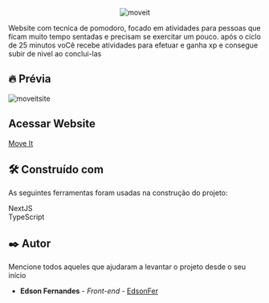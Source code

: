 <p align="center">
<img src="https://i.ibb.co/DGpVfZh/moveit.png" alt="moveit" border="0">


Website com tecnica de pomodoro, focado em atividades para pessoas que ficam muito tempo sentadas e precisam se exercitar um pouco. após o ciclo de 25 minutos voCê recebe atividades para efetuar e ganha xp e consegue subir de nivel ao conclui-las
</p>

## 🔥 Prévia 

<img src="https://i.ibb.co/kJ6yb6T/moveitsite.png" alt="moveitsite" border="0">

## Acessar Website

<a href="https://edmoveit.vercel.app/" target="_blank" alt="move it">Move It</a>

## 🛠️ Construído com

As seguintes ferramentas foram usadas na construção do projeto:

NextJS <br>
TypeScript

## ✒️ Autor

Mencione todos aqueles que ajudaram a levantar o projeto desde o seu início

* **Edson Fernandes** - *Front-end* - [EdsonFer](https://github.com/EdsonFer)

